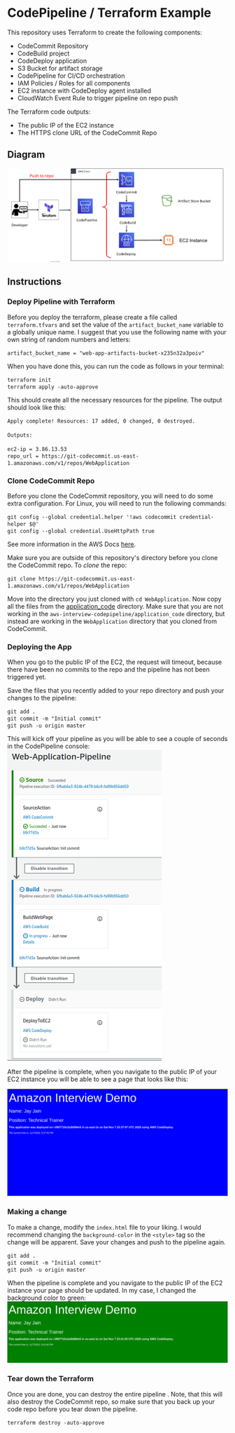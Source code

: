 # CodePipeline / Terraform Example
This repository uses Terraform to create the following components:
* CodeCommit Repository
* CodeBuild project
* CodeDeploy application
* S3 Bucket for artifact storage
* CodePipeline for CI/CD orchestration
* IAM Policies / Roles for all components
* EC2 instance with CodeDeploy agent installed
* CloudWatch Event Rule to trigger pipeline on repo push

The Terraform code outputs:
* The public IP of the EC2 instance
* The HTTPS clone URL of the CodeCommit Repo
## Diagram
![diagram](/images/diagram.png)
## Instructions
### Deploy Pipeline with Terraform
Before you deploy the terraform, please create a file called `terraform.tfvars` and set the value of the `artifact_bucket_name` variable to a globally unique name. I suggest that you use the following name with your own string of random numbers and letters:
```
artifact_bucket_name = "web-app-artifacts-bucket-x235n32a3poiv"
```
When you have done this, you can run the code as follows in your terminal:
```
terraform init
terraform apply -auto-approve
```
This should create all the necessary resources for the pipeline. The output should look like this:
```
Apply complete! Resources: 17 added, 0 changed, 0 destroyed.

Outputs:

ec2-ip = 3.86.13.53
repo_url = https://git-codecommit.us-east-1.amazonaws.com/v1/repos/WebApplication
```
### Clone CodeCommit Repo
Before you clone the CodeCommit repository, you will need to do some extra configuration. For Linux, you will need to run the following commands:
```
git config --global credential.helper '!aws codecommit credential-helper $@'
git config --global credential.UseHttpPath true
```
See more information in the AWS Docs [here](https://docs.aws.amazon.com/codecommit/latest/userguide/setting-up-https-unixes.html).

Make sure you are outside of this repository's directory before you clone the CodeCommit repo. 
To *clone* the repo:
```
git clone https://git-codecommit.us-east-1.amazonaws.com/v1/repos/WebApplication
```
Move into the directory you just cloned with `cd WebApplication`. Now copy all the files from the [application_code](application_code/) directory. Make sure that you are not working in the `aws-interview-codepipeline/application_code` directory, but instead are working in the `WebApplication` directory that you cloned from CodeCommit.

### Deploying the App
When you go to the public IP of the EC2, the request will timeout, because there have been no commits to the repo and the pipeline has not been triggered yet. 

Save the files that you recently added to your repo directory and push your changes to the pipeline:
```
git add .
git commit -m "Initial commit"
git push -u origin master
```
This will kick off your pipeline as you will be able to see a couple of seconds in the CodePipeline console:
![Pipeline](/images/pipeline.png)

After the pipeline is complete, when you navigate to the public IP of your EC2 instance you will be able to see a page that looks like this:

![blue-page](/images/blue-page.png)



### Making a change
To make a change, modify the `index.html` file to your liking. I would recommend changing the `background-color` in the `<style>` tag so the change will be apparent.
Save your changes and push to the pipeline again.
```
git add .
git commit -m "Initial commit"
git push -u origin master
```
When the pipeline is complete and you navigate to the public IP of the EC2 instance your page should be updated. In my case, I changed the background color to green:
![green-page](/images/green-page.png)

### Tear down the Terraform
Once you are done, you can destroy the entire pipeline . Note, that this will also destroy the CodeCommit repo, so make sure that you back up your code repo before you tear down the pipeline.
```
terraform destroy -auto-approve
```
